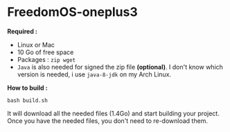 # FreedomOS-oneplus3

**Required :**
- Linux or Mac
- 10 Go of free space
- Packages : `zip wget `
- `Java` is also needed for signed the zip file **(optional)**.
I don't know which version is needed, i use `java-8-jdk` on my Arch Linux.

**How to build :**

```
bash build.sh
```

It will download all the needed files (1.4Go) and start building your project.
Once you have the needed files, you don't need to re-download them.
